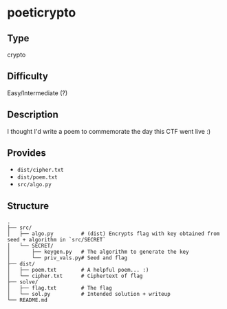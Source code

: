# poeticrypto

## Type
crypto

## Difficulty
Easy/Intermediate (?)

## Description
I thought I'd write a poem to commemorate the day this CTF went live :)

## Provides
- `dist/cipher.txt`
- `dist/poem.txt`
- `src/algo.py`

## Structure
    .
    ├── src/
    │   ├── algo.py         # (dist) Encrypts flag with key obtained from seed + algorithm in `src/SECRET`
    │   └── SECRET/
    │       ├── keygen.py   # The algorithm to generate the key
    │       └── priv_vals.py# Seed and flag
    ├── dist/
    │   ├── poem.txt        # A helpful poem... :)
    │   └── cipher.txt      # Ciphertext of flag
    ├── solve/
    │   ├── flag.txt        # The flag
    │   └── sol.py          # Intended solution + writeup
    └── README.md
